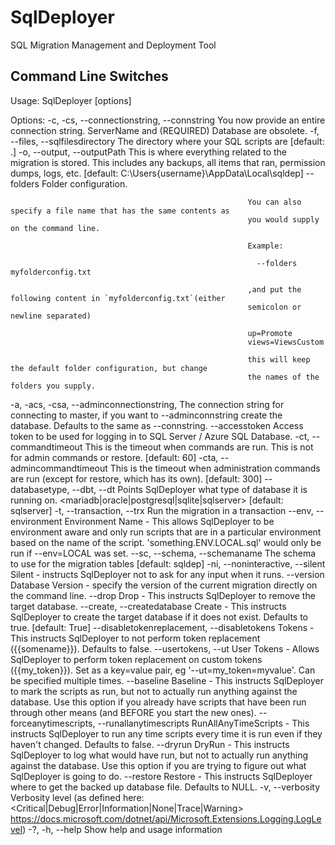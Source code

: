 # SqlDeployer
SQL Migration Management and Deployment Tool



## Command Line Switches

Usage:
  SqlDeployer [options]

Options:
  -c, -cs, --connectionstring, --connstring              You now provide an entire connection string. ServerName and
  <connectionstring> (REQUIRED)                          Database are obsolete.
  -f, --files, --sqlfilesdirectory <sqlfilesdirectory>   The directory where your SQL scripts are [default: .]
  -o, --output, --outputPath <outputPath>                This is where everything related to the migration is stored.
                                                         This includes any backups, all items that ran, permission
                                                         dumps, logs, etc. [default:
                                                         C:\Users\{username}\AppData\Local\sqldep]
  --folders <folders>                                    Folder configuration.

                                                         You can also specify a file name that has the same contents as
                                                         you would supply on the command line.

                                                         Example:

                                                           --folders myfolderconfig.txt

                                                         ,and put the following content in `myfolderconfig.txt`(either
                                                         semicolon or newline separated)

                                                         up=Promote
                                                         views=ViewsCustom

                                                         this will keep the default folder configuration, but change
                                                         the names of the folders you supply.

  -a, -acs, -csa, --adminconnectionstring,               The connection string for connecting to master, if you want to
  --adminconnstring <adminconnectionstring>              create the database.  Defaults to the same as --connstring.
  --accesstoken <accesstoken>                            Access token to be used for logging in to SQL Server / Azure
                                                         SQL Database.
  -ct, --commandtimeout <commandtimeout>                 This is the timeout when commands are run. This is not for
                                                         admin commands or restore. [default: 60]
  -cta, --admincommandtimeout <admincommandtimeout>      This is the timeout when administration commands are run
                                                         (except for restore, which has its own). [default: 300]
  --databasetype, --dbt, --dt                            Points SqlDeployer what type of database it is running on.
  <mariadb|oracle|postgresql|sqlite|sqlserver>           [default: sqlserver]
  -t, --transaction, --trx                               Run the migration in a transaction
  --env, --environment <environment>                     Environment Name - This allows SqlDeployer to be environment
                                                         aware and only run scripts that are in a particular
                                                         environment based on the name of the script.
                                                         'something.ENV.LOCAL.sql' would only be run if --env=LOCAL was
                                                         set.
  --sc, --schema, --schemaname <schemaname>              The schema to use for the migration tables [default: sqldep]
  -ni, --noninteractive, --silent                        Silent - instructs SqlDeployer not to ask for any input when
                                                         it runs.
  --version <version>                                    Database Version - specify the version of the current
                                                         migration directly on the command line.
  --drop                                                 Drop - This instructs SqlDeployer to remove the target
                                                         database.
  --create, --createdatabase                             Create - This instructs SqlDeployer to create the target
                                                         database if it does not exist.  Defaults to true. [default:
                                                         True]
  --disabletokenreplacement, --disabletokens             Tokens - This instructs SqlDeployer to not perform token
                                                         replacement ({{somename}}). Defaults to false.
  --usertokens, --ut <usertokens>                        User Tokens - Allows SqlDeployer to perform token replacement
                                                         on custom tokens ({{my_token}}). Set as a key=value pair, eg
                                                         '--ut=my_token=myvalue'. Can be specified multiple times.
  --baseline                                             Baseline - This instructs SqlDeployer to mark the scripts as
                                                         run, but not to actually run anything against the database.
                                                         Use this option if you already have scripts that have been run
                                                         through other means (and BEFORE you start the new ones).
  --forceanytimescripts, --runallanytimescripts          RunAllAnyTimeScripts - This instructs SqlDeployer to run any
                                                         time scripts every time it is run even if they haven't
                                                         changed. Defaults to false.
  --dryrun                                               DryRun - This instructs SqlDeployer to log what would have
                                                         run, but not to actually run anything against the database.
                                                         Use this option if you are trying to figure out what
                                                         SqlDeployer is going to do.
  --restore <restore>                                    Restore - This instructs SqlDeployer where to get the backed
                                                         up database file. Defaults to NULL.
  -v, --verbosity                                        Verbosity level (as defined here:
  <Critical|Debug|Error|Information|None|Trace|Warning>  https://docs.microsoft.com/dotnet/api/Microsoft.Extensions.Logging.LogLevel)
  -?, -h, --help                                         Show help and usage information
